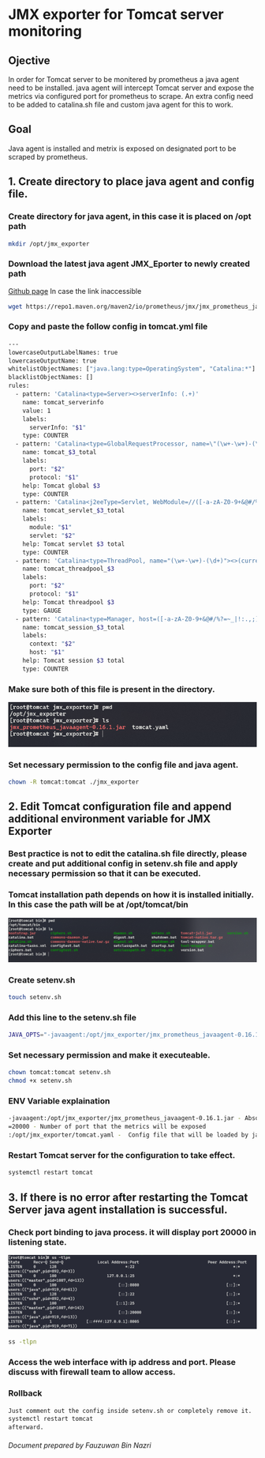 # JMX exporter for Tomcat server monitoring

## Ojective

In order for Tomcat server to be monitered by prometheus a java agent 
need to be installed. java agent will intercept Tomcat server 
and expose the metrics via configured port for prometheus to scrape.
An extra config need to be added to catalina.sh file and 
custom java agent for this to work.

## Goal

Java agent is installed and metrix is exposed on designated port
to be scraped by prometheus.

## 1. Create directory to place java agent and config file.

### Create directory for java agent, in this case it is placed on /opt path
```bash
mkdir /opt/jmx_exporter
```

### Download the latest java agent JMX_Eporter to newly created path

[Github page]("https://github.com/prometheus/jmx_exporter") In case the link inaccessible

```bash
wget https://repo1.maven.org/maven2/io/prometheus/jmx/jmx_prometheus_javaagent/0.16.1/jmx_prometheus_javaagent-0.16.1.jar
```

### Copy and paste the follow config in tomcat.yml file

```bash
---   
lowercaseOutputLabelNames: true
lowercaseOutputName: true
whitelistObjectNames: ["java.lang:type=OperatingSystem", "Catalina:*"]
blacklistObjectNames: []
rules:
  - pattern: 'Catalina<type=Server><>serverInfo: (.+)'
    name: tomcat_serverinfo
    value: 1
    labels:
      serverInfo: "$1"
    type: COUNTER
  - pattern: 'Catalina<type=GlobalRequestProcessor, name=\"(\w+-\w+)-(\d+)\"><>(\w+):'
    name: tomcat_$3_total
    labels:
      port: "$2"
      protocol: "$1"
    help: Tomcat global $3
    type: COUNTER
  - pattern: 'Catalina<j2eeType=Servlet, WebModule=//([-a-zA-Z0-9+&@#/%?=~_|!:.,;]*[-a-zA-Z0-9+&@#/%=~_|]), name=([-a-zA-Z0-9+/$%~_-|!.]*), J2EEApplication=none, J2EEServer=none><>(requestCount|processingTime|errorCount):'
    name: tomcat_servlet_$3_total
    labels:
      module: "$1"
      servlet: "$2"
    help: Tomcat servlet $3 total
    type: COUNTER
  - pattern: 'Catalina<type=ThreadPool, name="(\w+-\w+)-(\d+)"><>(currentThreadCount|currentThreadsBusy|keepAliveCount|connectionCount|acceptCount|acceptorThreadCount|pollerThreadCount|maxThreads|minSpareThreads):'
    name: tomcat_threadpool_$3
    labels:
      port: "$2"
      protocol: "$1"
    help: Tomcat threadpool $3
    type: GAUGE
  - pattern: 'Catalina<type=Manager, host=([-a-zA-Z0-9+&@#/%?=~_|!:.,;]*[-a-zA-Z0-9+&@#/%=~_|]), context=([-a-zA-Z0-9+/$%~_-|!.]*)><>(processingTime|sessionCounter|rejectedSessions|expiredSessions):'
    name: tomcat_session_$3_total
    labels:
      context: "$2"
      host: "$1"
    help: Tomcat session $3 total
    type: COUNTER   
```

### Make sure both of this file is present in the directory.

![image info](image1.png)


### Set necessary permission to the config file and java agent.
```bash
chown -R tomcat:tomcat ./jmx_exporter
```



## 2. Edit Tomcat configuration file and append additional environment variable for JMX Exporter 

### Best practice is not to edit the catalina.sh file directly, please create  and put additional config in setenv.sh file and apply necessary permission so that it can be executed.

### Tomcat installation path depends on how it is installed initially. In this case the path will be at /opt/tomcat/bin

![image info](image2.png)

### Create setenv.sh

```bash
touch setenv.sh
```

### Add this line to the setenv.sh file

```bash
JAVA_OPTS="-javaagent:/opt/jmx_exporter/jmx_prometheus_javaagent-0.16.1.jar=20000:/opt/jmx_exporter/tomcat.yaml"
```

### Set necessary permission and make it executeable.

```bash
chown tomcat:tomcat setenv.sh
chmod +x setenv.sh
```

### ENV Variable explaination

```bash
-javaagent:/opt/jmx_exporter/jmx_prometheus_javaagent-0.16.1.jar - Absolute Path to the java agent
=20000 - Number of port that the metrics will be exposed
:/opt/jmx_exporter/tomcat.yaml -  Config file that will be loaded by java agent
```

### Restart Tomcat server for the configuration to take effect.

```bash
systemctl restart tomcat
```

## 3. If there is no error after restarting the Tomcat Server java agent installation is successful. 

### Check port binding to java process. it will display port 20000 in listening state.

![image info](./image3.png)

```bash
ss -tlpn
```

### Access the web interface with ip address and port. Please discuss with firewall team to allow access.


### Rollback 
```bash
Just comment out the config inside setenv.sh or completely remove it.
systemctl restart tomcat
afterward.
```

###### Document prepared by Fauzuwan Bin Nazri



